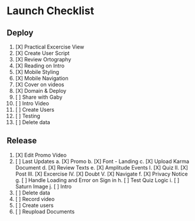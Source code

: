 # Launch Checklist

## Deploy

 1. [X] Practical Excercise View
 2. [X] Create User Script
 3. [X] Review Ortography
 4. [X] Reading on Intro
 5. [X] Mobile Styling
 6. [X] Mobile Navigation
 7. [X] Cover on videos
 8. [X] Domain & Deploy 
 9. [ ] Share with Gaby
10. [ ] Intro Video
11. [ ] Create Users
12. [ ] Testing
13. [ ] Delete data


## Release

1. [X] Edit Promo Vídeo 
2. [ ] Last Updates
	a. [X] Promo
	b. [X] Font - Landing
	c. [X] Upload Karma Document
	d. [X] Review Texts
	e. [X] Amplitude Events
		I. [X] Quiz
		II. [X] Post
		III. [X] Excercise
		IV. [X] Doubt
		V. [X] Navigate
	f. [X] Privacy Notice
	g. [ ] Handle Loading and Error on Sign in
	h. [ ] Test Quiz Logic
	i. [ ] Saturn Image
    j. [ ] Intro
3. [ ] Delete data
4. [ ] Record video
5. [ ] Create users
6. [ ] Reupload Documents
